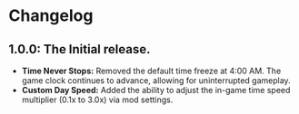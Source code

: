 # Changelog

## 1.0.0: The Initial release.
- **Time Never Stops:** Removed the default time freeze at 4:00 AM. The game clock continues to advance, allowing for uninterrupted gameplay.
- **Custom Day Speed:** Added the ability to adjust the in-game time speed multiplier (0.1x to 3.0x) via mod settings.